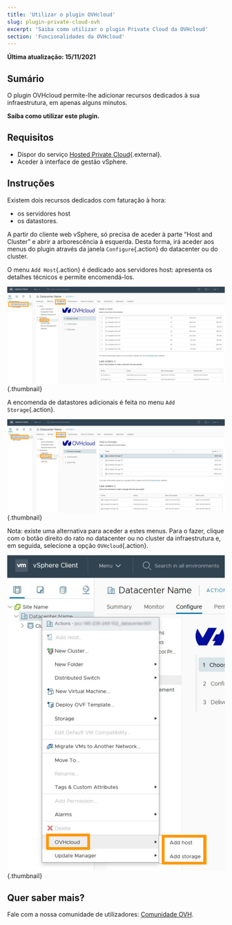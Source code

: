 ```yaml
---
title: 'Utilizar o plugin OVHcloud'
slug: plugin-private-cloud-ovh
excerpt: 'Saiba como utilizar o plugin Private Cloud da OVHcloud'
section: 'Funcionalidades da OVHcloud'
---
```


**Última atualização: 15/11/2021**

## Sumário

O plugin OVHcloud permite-lhe adicionar recursos dedicados à sua infraestrutura, em apenas alguns minutos.

**Saiba como utilizar este plugin.**

## Requisitos

- Dispor do serviço [Hosted Private Cloud](https://www.ovhcloud.com/pt/enterprise/products/hosted-private-cloud/){.external}.
- Aceder à interface de gestão vSphere.

## Instruções

Existem dois recursos dedicados com faturação à hora:

- os servidores host
- os datastores.

A partir do cliente web vSphere, só precisa de aceder à parte “Host and Cluster” e abrir a arborescência à esquerda. Desta forma, irá aceder aos menus do plugin através da janela  `Configure`{.action} do datacenter ou do cluster.

O menu `Add Host`{.action} é dedicado aos servidores host: apresenta os detalhes técnicos e permite encomendá-los.

![OVHcloud plugin - add host](images/Plugin01.jpg){.thumbnail}

A encomenda de datastores adicionais é feita no menu `Add Storage`{.action}.

![OVHcloud plugin - add storage](images/Plugin02.jpg){.thumbnail}

Nota: existe uma alternativa para aceder a estes menus. Para o fazer, clique com o botão direito do rato no datacenter ou no cluster da infraestrutura e, em seguida, selecione a opção `OVHcloud`{.action}.

![Opção OVH Dedicated Cloud](images/Plugin03.jpg){.thumbnail}

## Quer saber mais?

Fale com a nossa comunidade de utilizadores: [Comunidade OVH](https://community.ovh.com/en/).
